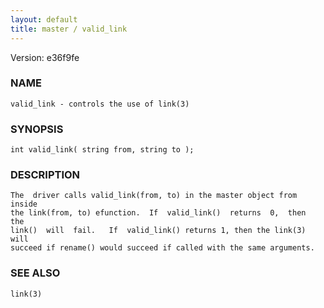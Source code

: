```yaml
---
layout: default
title: master / valid_link
---
```


Version: e36f9fe




### NAME
    valid_link - controls the use of link(3)


### SYNOPSIS
    int valid_link( string from, string to );


### DESCRIPTION
    The  driver calls valid_link(from, to) in the master object from inside
    the link(from, to) efunction.  If  valid_link()  returns  0,  then  the
    link()  will  fail.   If  valid_link() returns 1, then the link(3) will
    succeed if rename() would succeed if called with the same arguments.


### SEE ALSO
    link(3)




